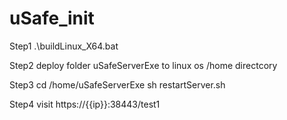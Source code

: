 # uSafe_init

Step1
.\buildLinux_X64.bat

Step2
deploy folder uSafeServerExe to linux os /home directcory

Step3 
cd /home/uSafeServerExe
sh restartServer.sh

Step4
visit https://{{ip}}:38443/test1

